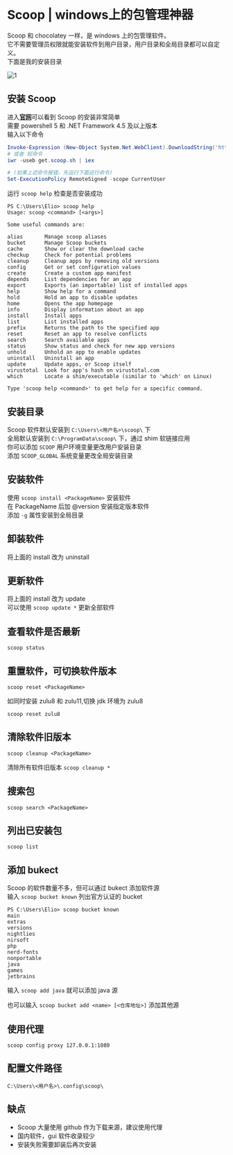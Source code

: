 # Scoop | windows上的包管理神器


Scoop 和 chocolatey 一样，是 windows 上的包管理软件。  
它不需要管理员权限就能安装软件到用户目录，用户目录和全局目录都可以自定义。  
下面是我的安装目录

<!--more-->

![1][]

## 安装 Scoop

进入[**官网**](https://scoop.sh/)可以看到 Scoop 的安装非常简单  
需要 powershell 5 和 .NET Framework 4.5 及以上版本  
输入以下命令

```powershell
Invoke-Expression (New-Object System.Net.WebClient).DownloadString('https://get.scoop.sh')
# 或者 短命令
iwr -useb get.scoop.sh | iex

# (如果上述命令报错，先运行下面这行命令)
Set-ExecutionPolicy RemoteSigned -scope CurrentUser
```

运行 `scoop help` 检查是否安装成功

```
PS C:\Users\Elio> scoop help
Usage: scoop <command> [<args>]

Some useful commands are:

alias       Manage scoop aliases
bucket      Manage Scoop buckets
cache       Show or clear the download cache
checkup     Check for potential problems
cleanup     Cleanup apps by removing old versions
config      Get or set configuration values
create      Create a custom app manifest
depends     List dependencies for an app
export      Exports (an importable) list of installed apps
help        Show help for a command
hold        Hold an app to disable updates
home        Opens the app homepage
info        Display information about an app
install     Install apps
list        List installed apps
prefix      Returns the path to the specified app
reset       Reset an app to resolve conflicts
search      Search available apps
status      Show status and check for new app versions
unhold      Unhold an app to enable updates
uninstall   Uninstall an app
update      Update apps, or Scoop itself
virustotal  Look for app's hash on virustotal.com
which       Locate a shim/executable (similar to 'which' on Linux)

Type 'scoop help <command>' to get help for a specific command.
```

## 安装目录

Scoop 软件默认安装到 `C:\Users\<用户名>\scoop\` 下  
全局默认安装到 `C:\ProgramData\scoop\` 下，通过 shim 软链接应用  
你可以添加 `SCOOP` 用户环境变量更改用户安装目录  
添加 `SCOOP_GLOBAL` 系统变量更改全局安装目录

## 安装软件

使用 `scoop install <PackageName>` 安装软件  
在 PackageName 后加 @version 安装指定版本软件  
添加 `-g` 属性安装到全局目录

## 卸装软件

将上面的 install 改为 uninstall

## 更新软件

将上面的 install 改为 update  
可以使用 `scoop update *` 更新全部软件

## 查看软件是否最新

`scoop status`

## 重置软件，可切换软件版本

`scoop reset <PackageName>`

如同时安装 zulu8 和 zulu11,切换 jdk 环境为 zulu8

`scoop reset zulu8`

## 清除软件旧版本

`scoop cleanup <PackageName>`

清除所有软件旧版本 `scoop cleanup *`

## 搜索包

`scoop search <PackageName>`

## 列出已安装包

`scoop list`

## 添加 bukect

Scoop 的软件数量不多，但可以通过 bukect 添加软件源  
输入 `scoop bucket known` 列出官方认证的 bucket

```
PS C:\Users\Elio> scoop bucket known
main
extras
versions
nightlies
nirsoft
php
nerd-fonts
nonportable
java
games
jetbrains
```

输入 `scoop add java` 就可以添加 java 源

也可以输入 `scoop bucket add <name> [<仓库地址>]` 添加其他源

## 使用代理

`scoop config proxy 127.0.0.1:1080`

## 配置文件路径

`C:\Users\<用户名>\.config\scoop\`

## 缺点

- Scoop 大量使用 github 作为下载来源，建议使用代理
- 国内软件，gui 软件收录较少
- 安装失败需要卸装后再次安装

[1]: https://i.loli.net/2021/11/26/da8FIo7H1eUKjm5.png

